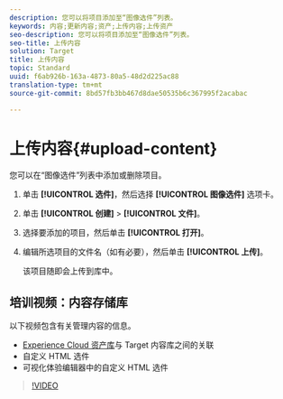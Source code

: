 ```yaml
---
description: 您可以将项目添加至“图像选件”列表。
keywords: 内容;更新内容;资产;上传内容;上传资产
seo-description: 您可以将项目添加至“图像选件”列表。
seo-title: 上传内容
solution: Target
title: 上传内容
topic: Standard
uuid: f6ab926b-163a-4873-80a5-48d2d225ac88
translation-type: tm+mt
source-git-commit: 8bd57fb3bb467d8dae50535b6c367995f2acabac

---
```



# 上传内容{#upload-content}

您可以在“图像选件”列表中添加或删除项目。

1. 单击 **[!UICONTROL 选件]**，然后选择 **[!UICONTROL 图像选件]** 选项卡。
1. 单击 **[!UICONTROL 创建]** &gt; **[!UICONTROL 文件]**。
1. 选择要添加的项目，然后单击 **[!UICONTROL 打开]**。
1. 编辑所选项目的文件名（如有必要），然后单击 **[!UICONTROL 上传]**。

   该项目随即会上传到库中。

## 培训视频：内容存储库

以下视频包含有关管理内容的信息。

* [Experience Cloud 资产库](https://marketing.adobe.com/resources/help/en_US/mcloud/creative_cloud.html)与 Target 内容库之间的关联
* 自定义 HTML 选件
* 可视化体验编辑器中的自定义 HTML 选件

>[!VIDEO](https://video.tv.adobe.com/v/17387?captions=chi_hans)